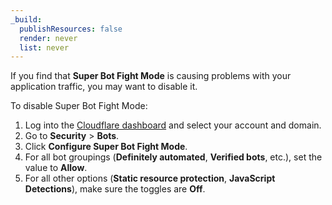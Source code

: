 ```yaml
---
_build:
  publishResources: false
  render: never
  list: never
---
```


If you find that **Super Bot Fight Mode** is causing problems with your application traffic, you may want to disable it.

To disable Super Bot Fight Mode:

1. Log into the [Cloudflare dashboard](https://dash.cloudflare.com/login) and select your account and domain.
1. Go to **Security** > **Bots**.
1. Click **Configure Super Bot Fight Mode**.
1. For all bot groupings (**Definitely automated**, **Verified bots**, etc.), set the value to **Allow**.
1. For all other options (**Static resource protection**, **JavaScript Detections**), make sure the toggles are **Off**.